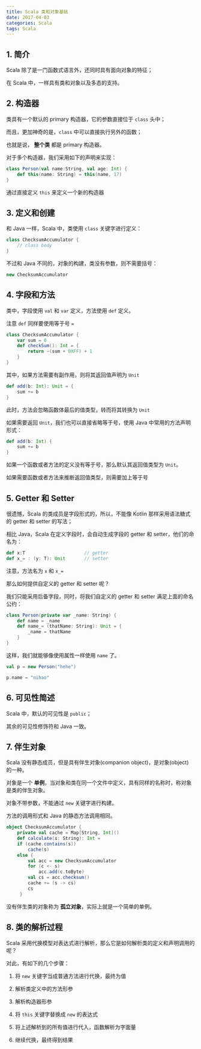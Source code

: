 ```yaml
---
title: Scala 类和对象基础
date: 2017-04-03
categories: Scala
tags: Scala
---
```




## 1. 简介

Scala 除了是一门函数式语言外，还同时具有面向对象的特征；

在 Scala 中，一样具有类和对象以及多态的支持。


<!-- more -->

## 2. 构造器

类具有一个默认的 primary 构造器，它的参数直接位于 `class` 头中；

而且，更加神奇的是，`class` 中可以直接执行另外的函数；

也就是说， **整个类** 都是 primary 构造器。

对于多个构造器，我们采用如下的声明来实现：

```scala
class Person(val name:String, val age: Int) {
    def this(name: String) = this(name, 17)
}
```

通过直接定义 `this` 来定义一个新的构造器

## 3. 定义和创建

和 Java 一样，Scala 中，类使用 `class` 关键字进行定义：


```scala
class ChecksumAccumulator {
    // class body
}
```

不过和 Java 不同的，对象的构建，类没有参数，则不需要括号：

```scala
new ChecksumAccumulator
```

## 4. 字段和方法

类中，字段使用 `val` 和 `var` 定义，方法使用 `def` 定义。

注意 `def` 同样要使用等于号 `=`

```scala
class ChecksumAccumulator {
    var sum = 0
    def checkSum(): Int = {
        return ~(sum + 0XFF) + 1
    }
}
```

其中，如果方法需要有副作用，则将其返回值声明为 `Unit`

```scala
def add(b: Int): Unit = {
    sum += b
}
```

此时，方法会忽略函数体最后的值类型，转而将其转换为 `Unit`

如果需要返回 `Unit`，我们也可以直接省略等于号，使用 Java 中常用的方法声明形式：

```scala
def add(b: Int) {
    sum += b
}
```

如果一个函数或者方法的定义没有等于号，那么默认其返回值类型为 `Unit`。

如果需要函数或者方法来推断返回值类型，则需要加上等于号

## 5. Getter 和 Setter

很遗憾，Scala 的类成员是字段形式的，所以，不能像 Kotlin 那样采用语法糖式的 getter 和 setter 的写法；

相比 Java，Scala 在定义字段时，会自动生成字段的 getter 和 setter，他们的命名为：

```scala
def x:T                      // getter
def x_= : (y: T): Unit       // setter
```

注意，方法名为 `x` 和 `x_=`

那么如何提供自定义的 getter 和 setter 呢？

我们只能采用后备字段，同时，将我们自定义的 getter 和 setter 满足上面的命名公约：

```scala
class Person(private var _name: String) {
    def name = _name
    def name_= (thatName: String): Unit = {
        _name = thatName
    }
}
```

这样，我们就能够像使用属性一样使用 `name` 了。

```scala
val p = new Person("hehe")

p.name = "nihao"
```

## 6. 可见性简述

Scala 中，默认的可见性是 `public`；

其余的可见性修饰符和 Java 一致。

## 7. 伴生对象

Scala 没有静态成员，但是具有伴生对象(companion object)，是对象(object) 的一种。

对象是一个 **单例**，当对象和类在同一个文件中定义，具有同样的名称时，称对象是类的伴生对象。

对象不带参数，不能通过 `new` 关键字进行构建。

方法的调用形式和 Java 的静态方法调用相同。

```scala
object ChecksumAccumulator {
    private val cache = Map[String, Int]()
    def calculate(s: String): Int =
    if (cache.contains(s))
        cache(s)
    else {
        val acc = new ChecksumAccumulator
        for (c <- s)
            acc.add(c.toByte)
        val cs = acc.checksum()
        cache += (s -> cs)
        cs
     }
```

没有伴生类的对象称为 **孤立对象**，实际上就是一个简单的单例。

## 8. 类的解析过程

Scala 采用代换模型对表达式进行解析，那么它是如何解析类的定义和声明调用的呢？

对此，有如下的几个步骤：

1. 将 `new` 关键字当成普通方法进行代换，最终为值

2. 解析类定义中的方法形参

3. 解析构造器形参

4. 将 `this` 关键字替换成 `new` 的表达式

5. 将上述解析到的所有值进行代入，函数解析为字面量

6. 继续代换，最终得到结果
